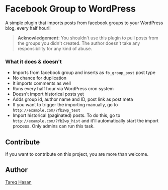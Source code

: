 # Facebook Group to WordPress

A simple plugin that imports posts from facebook groups to your WordPress blog, every half hourl!

> **Acknowledgement:**
> You shouldn't use this plugin to pull posts from the groups you didn't created. The author doesn't take any responsibility for any kind of abuse.

### What it does & doesn't

* Imports from facebook group and inserts as `fb_group_post` post type
* No chance for duplication
* It imports comments as well
* Runs every half hour via WordPress cron system
* Doesn't import historical posts yet
* Adds group id, author name and ID, post link as post meta
* If you want to trigger the importing manually, go to `http://example.com/?fb2wp_test`
* Import historical (paginated) posts. To do this, go to `http://example.com/?fb2wp_hist` and it'll automatically start the import process. Only admins can run this task.


## Contribute
If you want to contribute on this project, you are more than welcome.


## Author
[Tareq Hasan](http://tareq.wedevs.com)